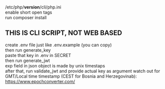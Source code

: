 /etc/php/__version__/cli/php.ini  
enable short open tags  
run composer install    

## THIS IS CLI SCRIPT, NOT WEB BASED  
create .env file just like .env.example (you can copy)  
then run generate_key  
paste that key in .env in SECRET  
then run generate_jwt  
exp field in json object is made by unix timestaps  
after that, run validate_jwt and provide actual key as argument
watch out for GMT/Local time timestamp (CEST for Bosnia and Herzegovinab): https://www.epochconverter.com/
